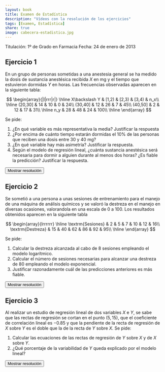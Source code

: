 ```yaml
---
layout: book
title: Examen de Estadística
description: "Vídeos con la resolución de los ejercicios"
tags: [Examen, Estadística]
share: true
image: cabecera-estadistica.jpg
---
```


Titulación: 1º de Grado en Farmacia
Fecha: 24 de enero de 2013

## Ejercicio 1
En un grupo de personas sometidas a una anestesia general se ha medido la dosis de sustancia anestésica recibida $X$ en mg  y el tiempo que estuvieron dormidas $Y$ en horas. Las frecuencias observadas aparecen en la siguiente tabla:

$$
\begin{array}{|l|rrr|r|}
\hline
X\backslash Y & [1,2) & [2,3) & [3,4) & n_x\\
\hline
(20,30] & 14 & 10 & 0 & 24\\
(30,40] & 12 & 26 & 7 & 45\\
(40,50] & 2 & 12 & 17 & 31\\
\hline
n_y & 28 & 48 & 24 & 100\\
\hline
\end{array}
$$

Se pide:

1. ¿En qué variable es más representativa la media? Justificar la respuesta
2. ¿Por encima de cuánto tiempo estarán dormidas el 10% de las personas que reciben una dosis entre 30 y 40 mg?
3. ¿En qué variable hay más asimetría? Justificar la respuesta.
4. Según el modelo de regresión lineal, ¿cuánta sustancia anestésica será necesaria para dormir a alguien durante al menos dos horas? ¿Es fiable la predicción? Justificar la respuesta.

<div><button class="resolution">Mostrar resolución</button></div>
<div id="resolution" class="center" style="display: none">
<iframe width="640" height="360" src="//www.youtube.com/embed/q5j2ryj0oCQ" frameborder="0" allowfullscreen></iframe>
</div>

## Ejercicio 2
Se sometió a una persona a unas sesiones de entrenamiento para el manejo de una máquina de análisis químicos y se valoró la destreza en el manejo en diversas ocasiones, valorandola en una escala de 0 a 100.
Los resultados obtenidos aparecen en la siguiente tabla

$$
\begin{array}{lrrrrrr}
\hline
\textrm{Sesiones} & 2 & 5 & 7 & 10 & 12 & 16\\
\textrm{Destreza} & 15 & 40 & 62 & 86 & 92 & 95\\
\hline
\end{array}
$$

Se pide:

1. Calcular la destreza alcanzada al cabo de 8 sesiones empleando el modelo logarítmico.
2. Calcular el número de sesiones necesarias para alcanzar una destreza de 80 empleando el modelo exponencial.
3. Justificar razonadamente cuál de las predicciones anteriores es más fiable.

<div><button class="resolution">Mostrar resolución</button></div>
<div id="resolution" class="center" style="display: none">
<iframe width="640" height="360" src="//www.youtube.com/embed/Jx8R4fTFjoE" frameborder="0" allowfullscreen></iframe>
</div>

## Ejercicio 3

Al realizar un estudio de regresión lineal de dos variables $X$ e $Y$, se sabe que las rectas de regresión se cortan en el punto $(5,15)$, que el coeficiente de correlación lineal es $-0.85$ y que la pendiente de la recta de regresión de $X$ sobre $Y$ es el doble que la de la recta de $Y$ sobre $X$. Se pide:

1. Calcular las ecuaciones de las rectas de regresión de $Y$ sobre $X$ y de $X$ sobre $Y$.
2. ¿Qué porcentaje de la variabilidad de $Y$ queda explicado por el modelo lineal?

<div><button class="resolution">Mostrar resolución</button></div>
<div id="resolution" class="center" style="display: none">
<iframe width="640" height="360" src="//www.youtube.com/embed/XKrRifxAfDg" frameborder="0" allowfullscreen></iframe>
</div>
